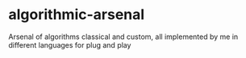 # algorithmic-arsenal
Arsenal of algorithms classical and custom, all implemented by me in different languages for plug and play 
